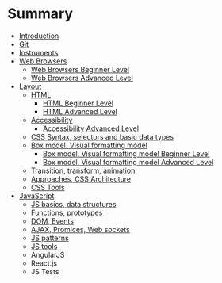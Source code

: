 # Summary

* [Introduction](README.md)
* [Git](git.md)
* [Instruments](instruments.md)
* [Web Browsers](web_browsers.md)
   * [Web Browsers Beginner Level](web_browsers_beginner_level.md)
   * [Web Browsers Advanced Level](web_browsers_advanced_level.md)
* [Layout](layout.md)
   * [HTML](html.md)
       * [HTML Beginner Level](html_beginner_level.md)
       * [HTML Advanced Level](html_advanced_level.md)
   * [Accessibility](accessibility.md)
       * [Accessibility Advanced Level](accessibility_advanced_level.md)
   * [CSS Syntax, selectors and basic data types](css_syntax_selectors_and_basic_data_types.md)
   * [Box model. Visual formatting model](box_model_visual_formatting_model.md)
       * [Box model. Visual formatting model Beginner Level](box_model_visual_formatting_model_beginner_level.md)
       * [Box model. Visual formatting model Advanced Level](box_model_visual_formatting_model_advanced_level.md)
   * [Transition, transform, animation](transition_transform_animation.md)
   * [Approaches, CSS Architecture](approaches_css_architecture.md)
   * [CSS Tools](css_tools.md)
* [JavaScript](javascript.md)
   * [JS basics, data structures](js_basics_data_structures.md)
   * [Functions, prototypes](functions_prototypes.md)
   * [DOM, Events](dom_events.md)
   * [AJAX, Promices, Web sockets](ajax_promices_web_sockets.md)
   * [JS patterns](js_patterns.md)
   * [JS tools](js_tools.md)
   * AngularJS
   * React.js
   * JS Tests

